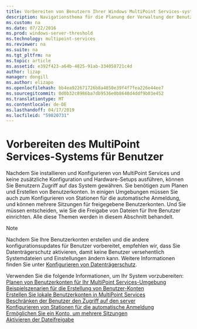 ```yaml
---
title: Vorbereiten von Benutzern Ihrer Windows MultiPoint Services-system
description: Navigationsthema für die Planung der Verwaltung der Benutzer im MultiPoint Services
ms.custom: na
ms.date: 07/22/2016
ms.prod: windows-server-threshold
ms.technology: multipoint-services
ms.reviewer: na
ms.suite: na
ms.tgt_pltfrm: na
ms.topic: article
ms.assetid: e392f423-a64b-4825-91ab-334058721c4d
author: lizap
manager: dongill
ms.author: elizapo
ms.openlocfilehash: bb4ea922671726b8a4850e39f4f7fea226e44ee7
ms.sourcegitcommit: 0d0b32c8986ba7db9536e0b8648d4ddf9b03e452
ms.translationtype: MT
ms.contentlocale: de-DE
ms.lasthandoff: 04/17/2019
ms.locfileid: "59820731"
---
```

# <a name="prepare-your-multipoint-services-system-for-users"></a>Vorbereiten des MultiPoint Services-Systems für Benutzer
Nachdem Sie installieren und Konfigurieren von MultiPoint Services und keine zusätzliche Konfiguration und Hardware-Setups ausführen, können Sie Benutzern Zugriff auf das System gewähren. Sie benötigen zum Planen und Erstellen von Benutzerkonten. In einigen Umgebungen müssen Sie auch zum Konfigurieren von Stationen für die automatische Anmeldung, und können mehrere Sitzungen für freigegebene Benutzerkonten. Und Sie müssen entscheiden, wie Sie die Freigabe von Dateien für Ihre Benutzer einrichten. Alle diese Themen werden in diesem Abschnitt behandelt.  
  
> [!NOTE]  
> Nachdem Sie Ihre Benutzerkonten erstellen und die andere konfigurationsupdates für Benutzer vorbereitet, empfehlen wir, dass Sie Datenträgerschutz aktivieren, damit keine Benutzer versehentlich Systemdateien und Einstellungen ändern kann. Weitere Informationen finden Sie unter [Konfigurieren von Datenträgerschutz](Configure-Disk-Protection-in-MultiPoint-services.md).  
  
Verwenden Sie die folgende Informationen, um Ihr System vorzubereiten:  
[Planen von Benutzerkonten für Ihr MultiPoint Services-Umgebung](Plan-user-accounts-for-your-MultiPoint-services-environment.md)  
[Beispielszenarien für die Erstellung von Benutzer-Konten](Example-scenarios--MultiPoint-Services-user-accounts.md)  
[Erstellen Sie lokale Benutzerkonten in MultiPoint Services](Create-local-user-accounts.md)  
[Beschränken der Benutzer den Zugriff auf den server](Limit-users--access-to-the-server-in-MultiPoint-services.md)  
[Konfigurieren von Stationen für die automatische Anmeldung](Configure-stations-for-automatic-logon.md)  
[Ermöglichen Sie ein Konto, um mehrere Sitzungen](Allow-one-account-to-have-multiple-sessions.md)  
[Aktivieren der Dateifreigabe](Enable-file-sharing-in-MultiPoint-services.md)